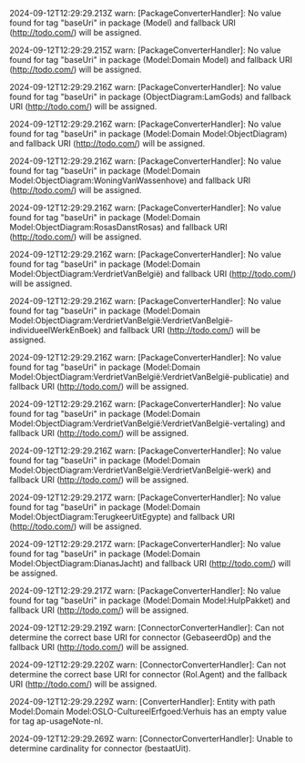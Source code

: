 2024-09-12T12:29:29.213Z warn: [PackageConverterHandler]: No value found for tag "baseUri" in package (Model) and fallback URI (http://todo.com/) will be assigned.

2024-09-12T12:29:29.215Z warn: [PackageConverterHandler]: No value found for tag "baseUri" in package (Model:Domain Model) and fallback URI (http://todo.com/) will be assigned.

2024-09-12T12:29:29.216Z warn: [PackageConverterHandler]: No value found for tag "baseUri" in package (ObjectDiagram:LamGods) and fallback URI (http://todo.com/) will be assigned.

2024-09-12T12:29:29.216Z warn: [PackageConverterHandler]: No value found for tag "baseUri" in package (Model:Domain Model:ObjectDiagram) and fallback URI (http://todo.com/) will be assigned.

2024-09-12T12:29:29.216Z warn: [PackageConverterHandler]: No value found for tag "baseUri" in package (Model:Domain Model:ObjectDiagram:WoningVanWassenhove) and fallback URI (http://todo.com/) will be assigned.

2024-09-12T12:29:29.216Z warn: [PackageConverterHandler]: No value found for tag "baseUri" in package (Model:Domain Model:ObjectDiagram:RosasDanstRosas) and fallback URI (http://todo.com/) will be assigned.

2024-09-12T12:29:29.216Z warn: [PackageConverterHandler]: No value found for tag "baseUri" in package (Model:Domain Model:ObjectDiagram:VerdrietVanBelgië) and fallback URI (http://todo.com/) will be assigned.

2024-09-12T12:29:29.216Z warn: [PackageConverterHandler]: No value found for tag "baseUri" in package (Model:Domain Model:ObjectDiagram:VerdrietVanBelgië:VerdrietVanBelgië-individueelWerkEnBoek) and fallback URI (http://todo.com/) will be assigned.

2024-09-12T12:29:29.216Z warn: [PackageConverterHandler]: No value found for tag "baseUri" in package (Model:Domain Model:ObjectDiagram:VerdrietVanBelgië:VerdrietVanBelgië-publicatie) and fallback URI (http://todo.com/) will be assigned.

2024-09-12T12:29:29.216Z warn: [PackageConverterHandler]: No value found for tag "baseUri" in package (Model:Domain Model:ObjectDiagram:VerdrietVanBelgië:VerdrietVanBelgië-vertaling) and fallback URI (http://todo.com/) will be assigned.

2024-09-12T12:29:29.216Z warn: [PackageConverterHandler]: No value found for tag "baseUri" in package (Model:Domain Model:ObjectDiagram:VerdrietVanBelgië:VerdrietVanBelgië-werk) and fallback URI (http://todo.com/) will be assigned.

2024-09-12T12:29:29.217Z warn: [PackageConverterHandler]: No value found for tag "baseUri" in package (Model:Domain Model:ObjectDiagram:TerugkeerUitEgypte) and fallback URI (http://todo.com/) will be assigned.

2024-09-12T12:29:29.217Z warn: [PackageConverterHandler]: No value found for tag "baseUri" in package (Model:Domain Model:ObjectDiagram:DianasJacht) and fallback URI (http://todo.com/) will be assigned.

2024-09-12T12:29:29.217Z warn: [PackageConverterHandler]: No value found for tag "baseUri" in package (Model:Domain Model:HulpPakket) and fallback URI (http://todo.com/) will be assigned.

2024-09-12T12:29:29.219Z warn: [ConnectorConverterHandler]: Can not determine the correct base URI for connector (GebaseerdOp) and the fallback URI (http://todo.com/) will be assigned.

2024-09-12T12:29:29.220Z warn: [ConnectorConverterHandler]: Can not determine the correct base URI for connector (Rol.Agent) and the fallback URI (http://todo.com/) will be assigned.

2024-09-12T12:29:29.229Z warn: [ConverterHandler]: Entity with path Model:Domain Model:OSLO-CultureelErfgoed:Verhuis has an empty value for tag ap-usageNote-nl.

2024-09-12T12:29:29.269Z warn: [ConnectorConverterHandler]: Unable to determine cardinality for connector (bestaatUit).


